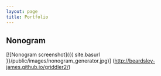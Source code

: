 ```yaml
---
layout: page
title: Portfolio
---
```


## Nonogram

[![Nonogram screenshot]({{ site.basurl }}/public/images/nonogram_generator.jpg)]
(http://beardsley-james.github.io/griddler2/)
